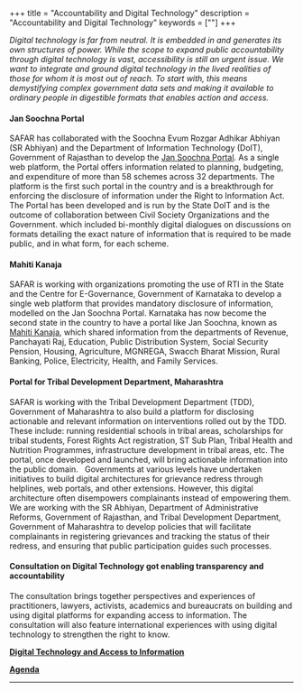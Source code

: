 +++
title = "Accountability and Digital Technology"
description = "Accountability and Digital Technology"
keywords = [""]
+++

*Digital technology is far from neutral. It is embedded in and generates its own structures of power. While the scope to expand public accountability through digital technology is vast, accessibility is still an urgent issue. We want to integrate and ground digital technology in the lived realities of those for whom it is most out of reach. To start with, this means demystifying complex government data sets and making it available to ordinary people in digestible formats that enables action and access.*
 
#### Jan Soochna Portal 

SAFAR has collaborated with the Soochna Evum Rozgar Adhikar Abhiyan (SR Abhiyan) and the Department of Information Technology (DoIT), Government of Rajasthan to develop the [Jan Soochna Portal](https://jansoochna.rajasthan.gov.in/). As a single web platform, the Portal offers information related to planning, budgeting, and expenditure of more than 58 schemes across 32 departments. The platform is the first such portal in the country and is a breakthrough for enforcing the disclosure of information under the Right to Information Act. The Portal has been developed and is run by the State DoIT and is the outcome of collaboration between Civil Society Organizations and the Government. which included bi-monthly digital dialogues on discussions on  formats detailing the exact nature of information that is required to be made public, and in what form, for each scheme.

#### Mahiti Kanaja 

SAFAR is working with organizations promoting the use of RTI in the State and the Centre for E-Governance, Government of Karnataka to develop a single web platform that provides mandatory disclosure of information, modelled on the Jan Soochna Portal. Karnataka has now become the second state in the country to have a portal like Jan Soochna, known as [Mahiti Kanaja](https://mahitikanaja.karnataka.gov.in), which shared information from the departments of Revenue, Panchayati Raj, Education, Public Distribution System, Social Security Pension, Housing, Agriculture, MGNREGA, Swacch Bharat Mission, Rural Banking, Police, Electricity, Health, and Family Services.

#### Portal for Tribal Development Department, Maharashtra  

SAFAR is working with the Tribal Development Department (TDD), Government of Maharashtra to also build a platform for disclosing actionable and relevant information on interventions rolled out by the TDD. These include: running residential schools in tribal areas, scholarships for tribal students, Forest Rights Act registration, ST Sub Plan, Tribal Health and Nutrition Programmes, infrastructure development in tribal areas, etc. The portal, once developed and launched, will bring actionable information into the public domain.
 
Governments at various levels have undertaken initiatives to build digital architectures for grievance redress through helplines, web portals, and other extensions. However, this digital architecture often disempowers complainants instead of empowering them. We are working with the SR Abhiyan, Department of Administrative Reforms, Government of Rajasthan, and Tribal Development Department, Government of Maharashtra to develop policies that will facilitate complainants in registering grievances and tracking the status of their redress, and ensuring that public participation guides such processes.

#### Consultation on Digital Technology got enabling transparency and accountability

The consultation brings together perspectives and experiences of practitioners, lawyers, activists, academics and bureaucrats on building and using digital platforms for expanding access to information. The consultation will also feature international experiences with using digital technology to strengthen the right to know.

<a href="https://youtu.be/PC-HPsqmpYU" target="_blank"><b><i class="far fa-video small"></i>Digital Technology and Access to Information</b></a>

<a href="../../documents/Agenda- 15 February 2022.pdf" target="_blank"><b><i class="far fa-file-alt small"></i>Agenda</b></a>

***
